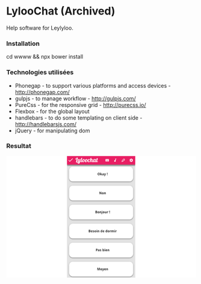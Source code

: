 # LylooChat (Archived)
Help software for Leylyloo.

### Installation

cd wwww && npx bower install


### Technologies utilisées

  * Phonegap - to support various platforms and access devices - http://phonegap.com/
  * gulpjs - to manage workflow - http://gulpjs.com/
  * PureCss - for the responsive grid - http://purecss.io/
  * Flexbox - for the global layout
  * handlebars - to do some templating on client side - http://handlebarsjs.com/
  * jQuery - for manipulating dom
  
### Resultat

![Image of home page](images/page_home.png)
